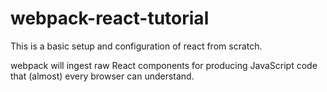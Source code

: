 # webpack-react-tutorial

This is a basic setup and configuration of react from scratch.

webpack will ingest raw React components for producing JavaScript code that (almost) every browser can understand.
